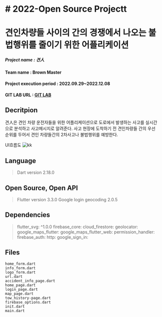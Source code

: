 # # 2022-Open Source Projectt 

# 견인차량들 사이의 간의 경쟁에서 나오는 불법행위를 줄이기 위한 어플리케이션

##### Project name : 견人

#### Team name : Brown Master

#### Project execution period : 2022.09.29~2022.12.08

#### GIT LAB URL :  [GIT LAB](https://github.com/Brown-master/Client)
##

## Decritpion
견人은 견인 차량 운전자들을 위한 어플리케이션으로 도로에서 발생하는 사고를 실시간으로 분석하고 사고메시지로 알려준다. 사고 현장에  도착하기 전 견인차량들 간의 우선순위를 두어서 견인 차량들간의 2차사고나 불법행위를 예방한다.

UI흐름도
![kk](https://user-images.githubusercontent.com/101470043/206215208-4544dac9-16f8-4f3f-91f9-cde3228098e8.png)

 ## Language
>Dart version 2.18.0
## Open Source, Open API
>Flutter version 3.3.0
>Google login
> geocoding 2.0.5

## Dependencies

>flutter_svg: ^1.0.0
>firebase_core:
>cloud_firestore:
>geolocator:
>google_maps_flutter:
>google_maps_flutter_web:
>permission_handler:
>firebase_auth:
>http:
>google_sign_in:
## Files
`home_form.dart`  
`info_form.dart`  
`logo_form.dart`  
`url.dart`  
`accident_info_page.dart`  
`home_page.dart`  
`login_page.dart`  
`map_page.dart`  
`tow_history-page.dart`  
`firebase_options.dart`  
`init.dart`  
`main.dart`  
